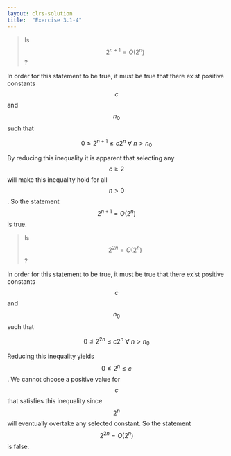 ```yaml
---
layout: clrs-solution
title:  "Exercise 3.1-4"
---
```

>Is $$2^{n+1} = O(2^n)$$? 

In order for this statement to be true, it must be true that there exist positive constants $$c$$ and $$n_0$$ such that

$$0 \leq 2^{n+1} \leq c2^n \ \forall \ n > n_0$$

By reducing this inequality it is apparent that selecting any $$c \geq 2$$ will make this inequality hold for all $$n > 0$$. So the statement $$2^{n+1} = O(2^n)$$ is true.

>Is $$2^{2n} = O(2^n)$$?

In order for this statement to be true, it must be true that there exist positive constants $$c$$ and $$n_0$$ such that

$$0 \leq 2^{2n} \leq c2^n \ \forall \ n > n_0$$

Reducing this inequality yields $$0 \leq 2^n \leq c$$. We cannot choose a positive value for $$c$$ that satisfies this inequality since $$2^n$$ will eventually overtake any selected constant. So the statement $$2^{2n} = O(2^n)$$ is false.